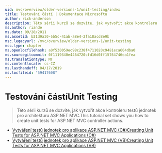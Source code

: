```yaml
---
uid: mvc/overview/older-versions-1/unit-testing/index
title: Testování částí | Dokumentace Microsoftu
author: rick-anderson
description: Této sérii kurzů se dozvíte, jak vytvořit akce kontroleru testů jednotek pro architekturu ASP.NET MVC.
ms.author: riande
ms.date: 09/28/2011
ms.assetid: b21d9a30-6b5c-41ab-a8e4-2fa18acd8e9b
msc.legacyurl: /mvc/overview/older-versions-1/unit-testing
msc.type: chapter
ms.openlocfilehash: a0f530059ec98c238f4711020c9481eca604dba0
ms.sourcegitcommit: 0f1119340e4464720cfd16d0ff15764746ea1fea
ms.translationtype: MT
ms.contentlocale: cs-CZ
ms.lasthandoff: 04/17/2019
ms.locfileid: "59417608"
---
```

# <a name="unit-testing"></a><span data-ttu-id="7f3cd-103">Testování částí</span><span class="sxs-lookup"><span data-stu-id="7f3cd-103">Unit Testing</span></span>

> <span data-ttu-id="7f3cd-104">Této sérii kurzů se dozvíte, jak vytvořit akce kontroleru testů jednotek pro architekturu ASP.NET MVC.</span><span class="sxs-lookup"><span data-stu-id="7f3cd-104">This tutorial set shows you how to create unit tests for ASP.NET MVC controller actions.</span></span>


- [<span data-ttu-id="7f3cd-105">Vytváření testů jednotek pro aplikace ASP.NET MVC (C#)</span><span class="sxs-lookup"><span data-stu-id="7f3cd-105">Creating Unit Tests for ASP.NET MVC Applications (C#)</span></span>](creating-unit-tests-for-asp-net-mvc-applications-cs.md)
- [<span data-ttu-id="7f3cd-106">Vytváření testů jednotek pro aplikace ASP.NET MVC (VB)</span><span class="sxs-lookup"><span data-stu-id="7f3cd-106">Creating Unit Tests for ASP.NET MVC Applications (VB)</span></span>](creating-unit-tests-for-asp-net-mvc-applications-vb.md)
